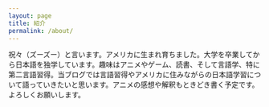 ```yaml
---
layout: page
title: 紹介
permalink: /about/
---
```


祝々（ズーズー）と言います。アメリカに生まれ育ちました。大学を卒業してから日本語を独学しています。趣味はアニメやゲーム、読書、そして言語学、特に第二言語習得。当ブログでは言語習得やアメリカに住みながらの日本語学習について語っていきたいと思います。アニメの感想や解釈もときどき書く予定です。よろしくお願いします。
